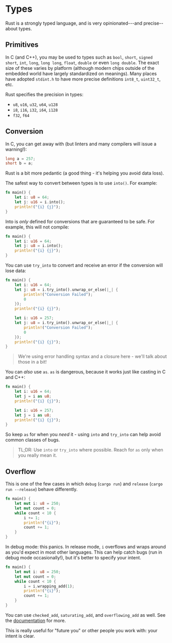 # Types

Rust is a strongly typed language, and is very opinionated---and precise--about types.

## Primitives

In C (and C++), you may be used to types such as `bool`, `short`, `signed short`, `int`, `long`, `long long`, `float`, `double` or even `long double`. The exact size of these varies by platform (although modern chips outside of the embedded world have largely standardized on meanings). Many places have adopted `stdint.h` to have more precise definitions `int8_t`, `uint32_t`, etc.

Rust specifies the precision in types:

* `u8`, `u16`, `u32`, `u64`, `u128`
* `i8`, `i16`, `i32`, `i64`, `i128`
* `f32`, `f64`

## Conversion

In C, you can get away with (but linters and many compilers will issue a warning!):

```c
long a = 257;
short b = a;
```

Rust is a bit more pedantic (a good thing - it's helping you avoid data loss).

The safest way to convert between types is to use `into()`. For example:

```rust
fn main() {
    let i: u8 = 64;
    let j: u16 = i.into();
    println!("{i} {j}");
}
```

Into is *only* defined for conversions that are guaranteed to be safe. For example, this will not compile:

```rust
fn main() {
    let i: u16 = 64;
    let j: u8 = i.into();
    println!("{i} {j}");
}
```

You can use `try_into` to convert and receive an error if the conversion will lose data:

```rust
fn main() {
    let i: u16 = 64;
    let j: u8 = i.try_into().unwrap_or_else(|_| {
        println!("Conversion Failed");
        0
    });
    println!("{i} {j}");

    let i: u16 = 257;
    let j: u8 = i.try_into().unwrap_or_else(|_| {
        println!("Conversion Failed");
        0
    });
    println!("{i} {j}");
}
```

> We're using error handling syntax and a closure here - we'll talk about those in a bit!

You can *also* use `as`. `as` is dangerous, because it works just like casting in C and C++:

```rust
fn main() {
    let i: u16 = 64;
    let j = i as u8;
    println!("{i} {j}");

    let i: u16 = 257;
    let j = i as u8;
    println!("{i} {j}");
}
```

So keep `as` for when you *need* it - using `into` and `try_into` can help avoid common classes of bugs.

> TL;DR: Use `into` or `try_into` where possible. Reach for `as` only when you really mean it.

## Overflow

This is one of the few cases in which `debug` (`cargo run`) and `release` (`cargo run --release`) behave differently.

```rust
fn main() {
    let mut i: u8 = 250;
    let mut count = 0;
    while count < 10 {
        i += 1;
        println!("{i}");
        count += 1;
    }
}
```

In debug mode: this panics. In release mode, `i` overflows and wraps around as you'd expect in most other languages. This can help catch bugs (run in debug mode occasionally!), but it's better to specify your intent.

```rust
fn main() {
    let mut i: u8 = 250;
    let mut count = 0;
    while count < 10 {
        i = i.wrapping_add(1);
        println!("{i}");
        count += 1;
    }
}
```

You can use `checked_add`, `saturating_add`, and `overflowing_add` as well. See the [documentation](https://doc.rust-lang.org/std/primitive.u8.html#method.checked_add) for more.

This is really useful for "future you" or other people you work with: your intent is clear.